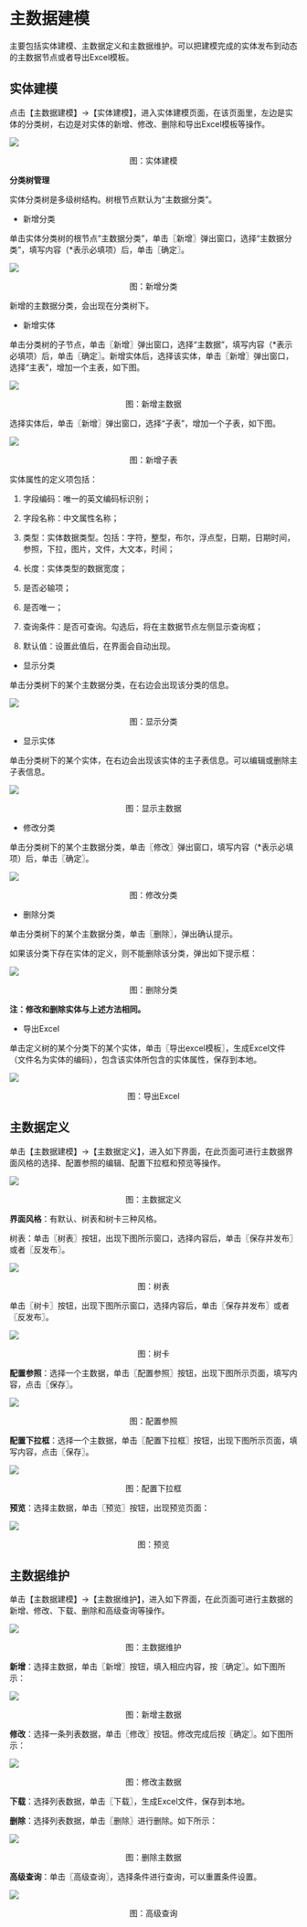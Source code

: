 # 主数据建模

主要包括实体建模、主数据定义和主数据维护。可以把建模完成的实体发布到动态的主数据节点或者导出Excel模板。

## 实体建模

点击【主数据建模】→【实体建模】，进入实体建模页面，在该页面里，左边是实体的分类树，右边是对实体的新增、修改、删除和导出Excel模板等操作。

![](/articles/cloudmdm/3-/images/image4.png)

<p align="center">图：实体建模</p>
 

**分类树管理**

实体分类树是多级树结构。树根节点默认为“主数据分类”。

* 新增分类

单击实体分类树的根节点“主数据分类”，单击〖新增〗弹出窗口，选择“主数据分类”，填写内容（*表示必填项）后，单击〖确定〗。

![](/articles/cloudmdm/3-/images/image5.png)

<p align="center">图：新增分类</p> 

新增的主数据分类，会出现在分类树下。

* 新增实体

单击分类树的子节点，单击〖新增〗弹出窗口，选择“主数据”，填写内容（*表示必填项）后，单击〖确定〗。新增实体后，选择该实体，单击〖新增〗弹出窗口，选择“主表”，增加一个主表，如下图。

![](/articles/cloudmdm/3-/images/image6.png)

<p align="center">图：新增主数据</p>  

选择实体后，单击〖新增〗弹出窗口，选择“子表”，增加一个子表，如下图。

![](/articles/cloudmdm/3-/images/image7.png)

<p align="center">图：新增子表</p>   

实体属性的定义项包括：

1. 字段编码：唯一的英文编码标识别；

2. 字段名称：中文属性名称；

3. 类型：实体数据类型。包括：字符，整型，布尔，浮点型，日期，日期时间，参照，下拉，图片，文件，大文本，时间；

4. 长度：实体类型的数据宽度；

5. 是否必输项；

6. 是否唯一；

7. 查询条件：是否可查询。勾选后，将在主数据节点左侧显示查询框；

8. 默认值：设置此值后，在界面会自动出现。


* 显示分类

单击分类树下的某个主数据分类，在右边会出现该分类的信息。

![](/articles/cloudmdm/3-/images/image8.png)

<p align="center">图：显示分类</p>
 

* 显示实体

单击分类树下的某个实体，在右边会出现该实体的主子表信息。可以编辑或删除主子表信息。

![](/articles/cloudmdm/3-/images/image9.png)

<p align="center">图：显示主数据</p>

* 修改分类

单击分类树下的某个主数据分类，单击〖修改〗弹出窗口，填写内容（*表示必填项）后，单击〖确定〗。

![](/articles/cloudmdm/3-/images/image10.png)

<p align="center">图：修改分类</p>  

* 删除分类

单击分类树下的某个主数据分类，单击〖删除〗，弹出确认提示。

如果该分类下存在实体的定义，则不能删除该分类，弹出如下提示框：

![](/articles/cloudmdm/3-/images/image11.png)

<p align="center">图：删除分类</p>

**注：修改和删除实体与上述方法相同。**


* 导出Excel

单击定义树的某个分类下的某个实体，单击〖导出excel模板〗，生成Excel文件（文件名为实体的编码），包含该实体所包含的实体属性，保存到本地。

![](/articles/cloudmdm/3-/images/image12.png)

<p align="center">图：导出Excel</p>
 

## 主数据定义

单击【主数据建模】→【主数据定义】，进入如下界面，在此页面可进行主数据界面风格的选择、配置参照的编辑、配置下拉框和预览等操作。

![](/articles/cloudmdm/3-/images/image13.png)

<p align="center">图：主数据定义</p>
 

**界面风格**：有默认、树表和树卡三种风格。

树表：单击〖树表〗按钮，出现下图所示窗口，选择内容后，单击〖保存并发布〗或者〖反发布〗。

![](/articles/cloudmdm/3-/images/image14.png)

<p align="center">图：树表</p>


单击〖树卡〗按钮，出现下图所示窗口，选择内容后，单击〖保存并发布〗或者〖反发布〗。

![](/articles/cloudmdm/3-/images/image15.png)

<p align="center">图：树卡</p>
 

**配置参照**：选择一个主数据，单击〖配置参照〗按钮，出现下图所示页面，填写内容，点击〖保存〗。

![](/articles/cloudmdm/3-/images/image16.png)

<p align="center">图：配置参照</p>

**配置下拉框**：选择一个主数据，单击〖配置下拉框〗按钮，出现下图所示页面，填写内容，点击〖保存〗。

![](/articles/cloudmdm/3-/images/image17.png)

<p align="center">图：配置下拉框</p> 

**预览**：选择主数据，单击〖预览〗按钮，出现预览页面：

![](/articles/cloudmdm/3-/images/image18.png)

<p align="center">图：预览</p> 


## 主数据维护

单击【主数据建模】→【主数据维护】，进入如下界面，在此页面可进行主数据的新增、修改、下载、删除和高级查询等操作。

![](/articles/cloudmdm/3-/images/image19.png)

<p align="center">图：主数据维护</p> 

**新增**：选择主数据，单击〖新增〗按钮，填入相应内容，按〖确定〗。如下图所示：

![](/articles/cloudmdm/3-/images/image20.png)

<p align="center">图：新增主数据</p> 

**修改**：选择一条列表数据，单击〖修改〗按钮。修改完成后按〖确定〗。如下图所示：

![](/articles/cloudmdm/3-/images/image21.png)

<p align="center">图：修改主数据</p> 

**下载**：选择列表数据，单击〖下载〗，生成Excel文件，保存到本地。

**删除**：选择列表数据，单击〖删除〗进行删除。如下所示：

![](/articles/cloudmdm/3-/images/image22.png)

<p align="center">图：删除主数据</p> 

**高级查询**：单击〖高级查询〗，选择条件进行查询，可以重置条件设置。

![](/articles/cloudmdm/3-/images/image23.png)

<p align="center">图：高级查询</p>









 
